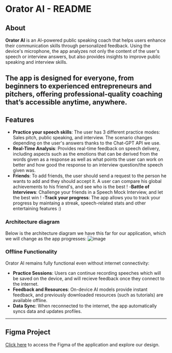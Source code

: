 # Orator AI - README

## About

**Orator AI** is an AI-powered public speaking coach that helps users enhance their communication skills through personalized feedback. Using the device's microphone, the app analyzes not only the content of the user's speech or interview answers, but also provides insights to improve public speaking and interview skills.

The app is designed for everyone, from beginners to experienced entrepreneurs and pitchers, offering professional-quality coaching that’s accessible anytime, anywhere.
---

## Features
- **Practice your speech skills**: The user has 3 different practice modes: Sales pitch, public speaking, and interview. The scenario changes depending on the user's answers thanks to the Chat-GPT API we use.
- **Real-Time Analysis**: Provides real-time feedback on speech delivery, including aspects such as the emotions that can be derived from the words given as a response as well as what points the user can work on better and how good the response to an interview question/the speech given was.
- **Friends**: To add friends, the user should send a request to the person he wants to add and they should accept it. A user can compare his global achievements to his friend's, and see who is the best !
-**Battle of Interviews**: Challenge your friends in a Speech Mock Interview, and let the best win !
-**Track your progress**: The app allows you to track your progress by maintaing a streak, speech-related stats and other entertaining features :)

### **Architecture diagram**
Below is the architecture diagram we have this far for our application, which we will change as the app progresses:
![image](https://github.com/user-attachments/assets/cb5c6d83-80de-4c9c-991f-56f5e9d5ce7f)


### **Offline Functionality**
Orator AI remains fully functional even without internet connectivity:
- **Practice Sessions**: Users can continue recording speeches which will be saved on the device, and will recieve feedback once they connect to the internet.
- **Feedback and Resources**: On-device AI models provide instant feedback, and previously downloaded resources (such as tutorials) are available offline.
- **Data Sync**: When reconnected to the internet, the app automatically syncs data and updates profiles. 

---

## Figma Project

[Click here](https://www.figma.com/design/OvKRhZaDIyr1hJv4Nmcsks/swent?version-id=2163970124783976182&node-id=36-15&p=f&t=jX47A8MDzibRyVlN-0) to access the Figma of the application and explore our design.
